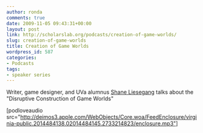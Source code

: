 ```yaml
---
author: ronda
comments: true
date: 2009-11-05 09:43:31+00:00
layout: post
link: http://scholarslab.org/podcasts/creation-of-game-worlds/
slug: creation-of-game-worlds
title: Creation of Game Worlds
wordpress_id: 587
categories:
- Podcasts
tags:
- speaker series
---
```


Writer, game designer, and UVa alumnus [Shane Liesegang](http://shaneliesegang.com/) talks about the "Disruptive Construction of Game Worlds"

[podloveaudio src="http://deimos3.apple.com/WebObjects/Core.woa/FeedEnclosure/virginia-public.2014484138.02014484145.2733214823/enclosure.mp3"]
